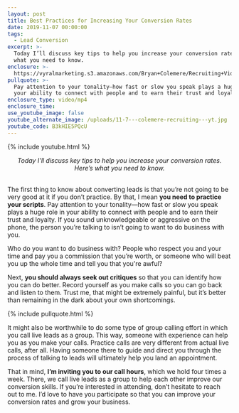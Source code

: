 ```yaml
---
layout: post
title: Best Practices for Increasing Your Conversion Rates
date: 2019-11-07 00:00:00
tags:
  - Lead Conversion
excerpt: >-
  Today I’ll discuss key tips to help you increase your conversion rates. Here’s
  what you need to know.
enclosure: >-
  https://vyralmarketing.s3.amazonaws.com/Bryan+Colemere/Recruiting+Videos/Best+Practices+for+Increasing+Your+Conversion+Rates.mp4
pullquote: >-
  Pay attention to your tonality—how fast or slow you speak plays a huge role in
  your ability to connect with people and to earn their trust and loyalty.
enclosure_type: video/mp4
enclosure_time:
use_youtube_image: false
youtube_alternate_image: /uploads/11-7---colemere-recruiting---yt.jpg
youtube_code: B3kHIE5PQcU
---
```


{% include youtube.html %}

<center><em>Today I&rsquo;ll discuss key tips to help you increase your conversion rates. Here&rsquo;s what you need to know.</em></center>

<br>The first thing to know about converting leads is that you’re not going to be very good at it if you don’t practice. By that, I mean **you need to practice your scripts**. Pay attention to your tonality—how fast or slow you speak plays a huge role in your ability to connect with people and to earn their trust and loyalty. If you sound unknowledgeable or aggressive on the phone, the person you’re talking to isn’t going to want to do business with you.

Who do you want to do business with? People who respect you and your time and pay you a commission that you’re worth, or someone who will beat you up the whole time and tell you that you're awful?

Next, **you should always seek out critiques** so that you can identify how you can do better. Record yourself as you make calls so you can go back and listen to them. Trust me, that might be extremely painful, but it’s better than remaining in the dark about your own shortcomings.

{% include pullquote.html %}

It might also be worthwhile to do some type of group calling effort in which you call live leads as a group. This way, someone with experience can help you as you make your calls. Practice calls are very different from actual live calls, after all. Having someone there to guide and direct you through the process of talking to leads will ultimately help you land an appointment.

That in mind, **I’m inviting you to our call hours**, which we hold four times a week. There, we call live leads as a group to help each other improve our conversion skills. If you’re interested in attending, don’t hesitate to reach out to me. I’d love to have you participate so that you can improve your conversion rates and grow your business.